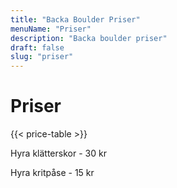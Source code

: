 ```yaml
---
title: "Backa Boulder Priser"
menuName: "Priser"
description: "Backa boulder priser"
draft: false
slug: "priser"
---
```


# Priser

{{< price-table >}}

Hyra klätterskor - 30 kr

Hyra kritpåse - 15 kr
